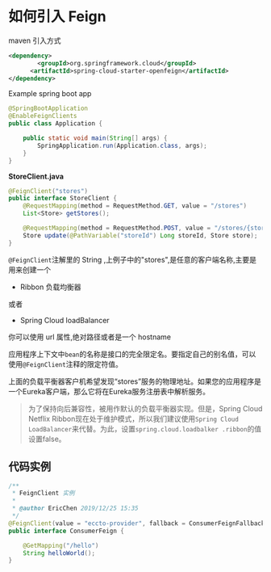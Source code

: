#  如何引入 Feign

maven 引入方式

```xml
<dependency>
  		<groupId>org.springframework.cloud</groupId>
      <artifactId>spring-cloud-starter-openfeign</artifactId>
</dependency>
```

Example spring boot app

```java
@SpringBootApplication
@EnableFeignClients
public class Application {

    public static void main(String[] args) {
        SpringApplication.run(Application.class, args);
    }
}
```

**StoreClient.java**

```java
@FeignClient("stores")
public interface StoreClient {
    @RequestMapping(method = RequestMethod.GET, value = "/stores")
    List<Store> getStores();

    @RequestMapping(method = RequestMethod.POST, value = "/stores/{storeId}", consumes = "application/json")
    Store update(@PathVariable("storeId") Long storeId, Store store);
}
```

`@FeignClient`注解里的 String ,上例子中的"stores",是任意的客户端名称,主要是用来创建一个

- Ribbon 负载均衡器

或者

- Spring Cloud loadBalancer 

你可以使用 url 属性,绝对路径或者是一个 hostname

应用程序上下文中`bean`的名称是接口的完全限定名。要指定自己的别名值，可以使用`@FeignClient`注释的限定符值。

上面的负载平衡器客户机希望发现“stores”服务的物理地址。如果您的应用程序是一个Eureka客户端，那么它将在Eureka服务注册表中解析服务。

> 为了保持向后兼容性，被用作默认的负载平衡器实现。但是，Spring Cloud Netflix Ribbon现在处于维护模式，所以我们建议使用`Spring Cloud LoadBalancer`来代替。为此，设置`spring.cloud.loadbalker .ribbon`的值设置false。

## 代码实例

```java
/**
 * FeignClient 实例
 *
 * @author EricChen 2019/12/25 15:35
 */
@FeignClient(value = "eccto-provider", fallback = ConsumerFeignFallback.class)
public interface ConsumerFeign {

    @GetMapping("/hello")
    String helloWorld();
}

```

